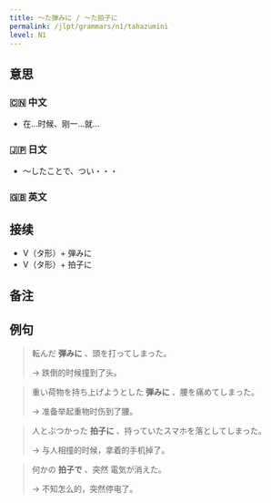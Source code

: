```yaml
---
title: 〜た弾みに / 〜た拍子に
permalink: /jlpt/grammars/n1/tahazumini
level: N1
---
```


## 意思

### 🇨🇳 中文

- 在…时候、刚一…就…

### 🇯🇵 日文

- 〜したことで、つい・・・

### 🇬🇧 英文


## 接续

- V（タ形）+ 弾みに
- V（タ形）+ 拍子に

## 备注


## 例句

> 転んだ **弾みに** 、頭を打ってしまった。
>
> → 跌倒的时候撞到了头。

> 重い荷物を持ち上げようとした **弾みに** 、腰を痛めてしまった。
>
> → 准备举起重物时伤到了腰。

> 人とぶつかった **拍子に** 、持っていたスマホを落としてしまった。
>
> → 与人相撞的时候，拿着的手机掉了。

> 何かの **拍子で** 、突然 電気が消えた。
>
> → 不知怎么的，突然停电了。

